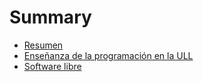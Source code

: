 # Summary

* [Resumen](resumen.md)
* [Enseñanza de la programación en la ULL](ensenanzaULL.md)
* [Software libre](software_libre.md)

